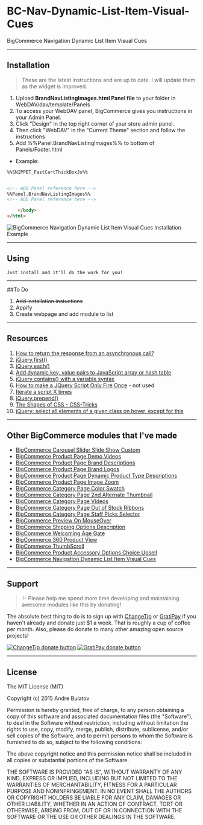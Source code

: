 # BC-Nav-Dynamic-List-Item-Visual-Cues
BigCommerce Navigation Dynamic List Item Visual Cues


------------------------------------------------------------------------------------



## Installation

> These are the latest instructions and are up to date.  I will update them as the widget is improved.

1. Upload **BrandNavListingImages.html Panel file** to your folder in WebDAV/dav/template/Panels  
  1. To access your WebDAV panel, BigCommerce gives you instructions in your Admin Panel.  
  2. Click "Design" in the top right corner of your store admin panel.  
  3. Then click "WebDAV" in the "Current Theme" section and follow the instructions
2. Add %%Panel.BrandNavListingImages%% to bottom of Panels/Footer.html
  + Example:
```HTML
%%SNIPPET_FastCartThickBoxJs%%


<!-- ADD Panel reference here -->
%%Panel.BrandNavListingImages%%
<!-- ADD Panel reference here -->

    </body>
</html>​
```  
![BigCommerce Navigation Dynamic List Item Visual Cues Installation Example](https://raw.githubusercontent.com/iamandrebulatov/BC-Nav-Brand-Listing-Images/master/Navigation%20Dynamic%20List%20Item%20Visual%20Cues%20Installation-Screen%20Shot%202015-03-09%20at%208.06.40%20PM.png "BigCommerce Navigation Dynamic List Item Visual Cues Installation Example")



------------------------------------------------------------------------------------

 
 
## Using

    Just install and it'll do the work for you!  


------------------------------------------------------------------------------------



##To Do

1. ~~Add installation instuctions~~
2. Appify
3. Create webpage and add module to list


------------------------------------------------------------------------------------


## Resources

1. [How to return the response from an asynchronous call?](http://stackoverflow.com/questions/14220321/how-to-return-the-response-from-an-asynchronous-call)
2. [jQuery.first()](http://api.jquery.com/first/)
3. [jQuery.each()](http://api.jquery.com/jQuery.each/)
4. [Add dynamic key, value pairs to JavaScript array or hash table](http://stackoverflow.com/questions/9398535/add-dynamic-key-value-pairs-to-javascript-array-or-hash-table)
5. [jQuery contains() with a variable syntax](http://stackoverflow.com/questions/2191419/jquery-contains-with-a-variable-syntax)
6. [How to make a JQuery Script Only Fire Once](http://stackoverflow.com/questions/11439691/how-to-make-a-jquery-script-only-fire-once) - not used
7. [Iterate a script X times](http://stackoverflow.com/questions/6310206/iterate-a-script-x-times)
8. [jQuery.prepend()](http://api.jquery.com/prepend/)
9. [The Shapes of CSS - CSS-Tricks](https://css-tricks.com/examples/ShapesOfCSS/)
10. [jQuery: select all elements of a given class on hover, except for this](http://stackoverflow.com/questions/13625862/jquery-select-all-elements-of-a-given-class-on-hover-except-for-this)


------------------------------------------------------------------------------------


## Other BigCommerce modules that I've made

* [BigCommerce Carousel Slider Slide Show Custom](https://github.com/iamandrebulatov/BC-Carousel-Slider-Slide-Show-Custom)
* [BigCommerce Product Page Demo Videos](https://github.com/iamandrebulatov/BigCommerce-Product-Page-Demo-Videos)
* [BigCommerce Product Page Brand Descriptions](https://github.com/iamandrebulatov/BigCommerce-Product-Page-Brand-Descriptions)
* [BigCommerce Product Page Brand Logos](https://github.com/iamandrebulatov/BigCommerce-Product-Page-Brand-Logos)
* [BigCommerce Product Page Dynamic Product Type Descriptions](https://github.com/iamandrebulatov/BC-Product-Page-Dynamic-Product-Type-Descriptions)
* [BigCommerce Product Page Image Zoom](https://github.com/iamandrebulatov/BC-Product-Page-Image-Zoom)
* [BigCommerce Category Page Color Swatch](https://github.com/iamandrebulatov/BigCommerce-Color-Swatch-On-Category)
* [BigCommerce Category Page 2nd Alternate Thumbnail](https://github.com/iamandrebulatov/BigCommerce-Category-Pages-2nd-Alternate-Thumbnail)
* [BigCommerce Category Page Videos](https://github.com/iamandrebulatov/BigCommerce-Category-Page-Demo-Videos)
* [BigCommerce Category Page Out of Stock Ribbons](https://github.com/iamandrebulatov/BigCommerce-Out-of-Stock-Category-Items)
* [BigCommerce Category Page Staff Picks Selector](https://github.com/iamandrebulatov/BC-Staff-Picks-Selector)
* [BigCommerce Preview On MouseOver](https://github.com/iamandrebulatov/BC-Preview-On-MouseOver)
* [BigCommerce Shipping Options Description](https://github.com/iamandrebulatov/BC-Shipping-Options-Descriptions)
* [BigCommerce Welcoming Age Gate](https://github.com/iamandrebulatov/BC-Welcoming-Age-Gate)
* [BigCommerce 360 Product View](https://github.com/iamandrebulatov/BC-360-Product-View)
* [BigCommerce ThumbScroll](https://github.com/iamandrebulatov/BC-ThumbScroll)
* [BigCommerce Product Accessory Options Choice Upsell](https://github.com/iamandrebulatov/BC-Product-Accessory-Options-Choice-Upsell)
* [BigCommerce Navigation Dynamic List Item Visual Cues](https://github.com/iamandrebulatov/BC-Nav-Dynamic-List-Item-Visual-Cues)


------------------------------------------------------------------------------------



## Support

> ⚐ Please help me spend more time developing and maintaining awesome modules like this by donating!

The absolute best thing to do is to sign up with [ChangeTip](//changetip.com) or [GratiPay](//gratipay.com) if you haven't already and donate just $1 a week. That is roughly a cup of coffee per month. Also, please do donate to many other amazing open source projects!

[![ChangeTip donate button](http://andrebulatov.com/wp-content/uploads/tipme_button.png)](//www.changetip.com/tipme/andre.bulatov/ "Donate once-off to this project using ChangeTip")
[![GratiPay donate button](http://andrebulatov.com/wp-content/uploads/gratipay-button.png)](//www.gratipay.com/andrebulatov/ "Donate once-off to this project using GratiPay")



------------------------------------------------------------------------------------


## License

The MIT License (MIT)

Copyright (c) 2015 Andre Bulatov

Permission is hereby granted, free of charge, to any person obtaining a copy
of this software and associated documentation files (the "Software"), to deal
in the Software without restriction, including without limitation the rights
to use, copy, modify, merge, publish, distribute, sublicense, and/or sell
copies of the Software, and to permit persons to whom the Software is
furnished to do so, subject to the following conditions:

The above copyright notice and this permission notice shall be included in
all copies or substantial portions of the Software.

THE SOFTWARE IS PROVIDED "AS IS", WITHOUT WARRANTY OF ANY KIND, EXPRESS OR
IMPLIED, INCLUDING BUT NOT LIMITED TO THE WARRANTIES OF MERCHANTABILITY,
FITNESS FOR A PARTICULAR PURPOSE AND NONINFRINGEMENT. IN NO EVENT SHALL THE
AUTHORS OR COPYRIGHT HOLDERS BE LIABLE FOR ANY CLAIM, DAMAGES OR OTHER
LIABILITY, WHETHER IN AN ACTION OF CONTRACT, TORT OR OTHERWISE, ARISING FROM,
OUT OF OR IN CONNECTION WITH THE SOFTWARE OR THE USE OR OTHER DEALINGS IN
THE SOFTWARE.
